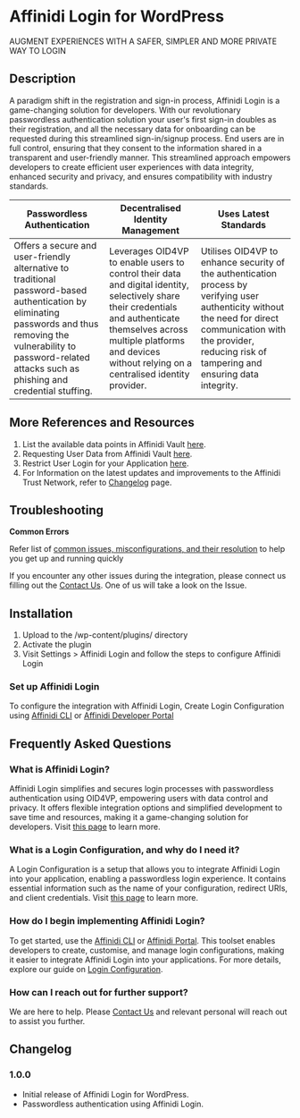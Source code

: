 # Affinidi Login for WordPress

AUGMENT EXPERIENCES WITH A SAFER, SIMPLER AND MORE PRIVATE WAY TO LOGIN

## Description ##

A paradigm shift in the registration and sign-in process, Affinidi Login is a game-changing solution for developers. With our revolutionary passwordless authentication solution your user's first sign-in doubles as their registration, and all the necessary data for onboarding can be requested during this streamlined sign-in/signup process. End users are in full control, ensuring that they consent to the information shared in a transparent and user-friendly manner. This streamlined approach empowers developers to create efficient user experiences with data integrity, enhanced security and privacy, and ensures compatibility with industry standards.

| Passwordless Authentication | Decentralised Identity Management | Uses Latest Standards |
|---|---|---|
| Offers a secure and user-friendly alternative to traditional password-based authentication by eliminating passwords and thus removing the vulnerability to password-related attacks such as phishing and credential stuffing. | Leverages OID4VP to enable users to control their data and digital identity, selectively share their credentials and authenticate themselves across multiple platforms and devices without relying on a centralised identity provider. | Utilises OID4VP to enhance security of the authentication process by verifying user authenticity without the need for direct communication with the provider, reducing risk of tampering and ensuring data integrity. |


## More References and Resources ##

1. List the available data points in Affinidi Vault [here](https://docs.affinidi.com/docs/affinidi-vault/affinidi-vault-data/#user-profile-individual-data-points).
2. Requesting User Data from Affinidi Vault [here](https://docs.affinidi.com/docs/affinidi-vault/requesting-user-data/).
3. Restrict User Login for your Application [here](https://docs.affinidi.com/docs/use-cases/restrict-user-login/).
4. For Information on the latest updates and improvements to the Affinidi Trust Network, refer to [Changelog](https://docs.affinidi.com/changelog/) page.

## Troubleshooting ##

**Common Errors**

Refer list of [common issues, misconfigurations, and their resolution](https://docs.affinidi.com/other-resources/resolving-common-issues/) to help you get up and running quickly

If you encounter any other issues during the integration, please connect us filling out the [Contact Us](https://www.affinidi.com/get-in-touch). One of us will take a look on the Issue.

## Installation ##

1. Upload to the /wp-content/plugins/ directory
2. Activate the plugin
3. Visit Settings > Affinidi Login and follow the steps to configure Affinidi Login

### Set up Affinidi Login ###

To configure the integration with Affinidi Login, Create Login Configuration using [Affinidi CLI](https://docs.affinidi.com/dev-tools/affinidi-cli/manage-login/#affinidi-login-create-config) or [Affinidi Developer Portal](https://docs.affinidi.com/dev-tools/affinidi-portal/#create-a-login-configuration)

## Frequently Asked Questions ##
### What is Affinidi Login? ###

Affinidi Login simplifies and secures login processes with passwordless authentication using OID4VP, empowering users with data control and privacy. It offers flexible integration options and simplified development to save time and resources, making it a game-changing solution for developers. Visit [this page](https://www.affinidi.com/product/affinidi-login) to learn more.

### What is a Login Configuration, and why do I need it? ###

A Login Configuration is a setup that allows you to integrate Affinidi Login into your application, enabling a passwordless login experience. It contains essential information such as the name of your configuration, redirect URIs, and client credentials. Visit [this page](https://docs.affinidi.com/docs/affinidi-login/login-configuration/) to learn more.

### How do I begin implementing Affinidi Login? ###

To get started, use the [Affinidi CLI](https://github.com/affinidi/affinidi-cli) or [Affinidi Portal](https://portal.affinidi.com/). This toolset enables developers to create, customise, and manage login configurations, making it easier to integrate Affinidi Login into your applications. For more details, explore our guide on [Login Configuration](https://docs.affinidi.com/docs/affinidi-login/).

### How can I reach out for further support? ###

We are here to help. Please [Contact Us](https://www.affinidi.com/get-in-touch) and relevant personal will reach out to assist you further.

## Changelog ##

### 1.0.0 ###

* Initial release of Affinidi Login for WordPress.
* Passwordless authentication using Affinidi Login.